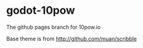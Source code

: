 # godot-10pow

The github pages branch for 10pow.io

Base theme is from http://github.com/muan/scribble

